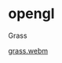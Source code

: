 # opengl
Grass

[grass.webm](https://github.com/AntonMoyseychuk/opengl/assets/108875469/0cc5bd1a-705f-46a6-a3c7-7f73c80bc29d)
